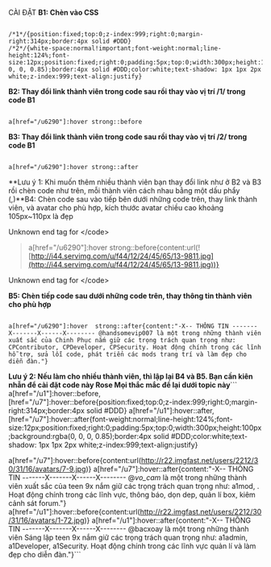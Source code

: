 CÀI ĐẶT
**B1: Chèn vào CSS**

```

/*1*/{position:fixed;top:0;z-index:999;right:0;margin-right:314px;border:4px solid #DDD}
/*2*/{white-space:normal!important;font-weight:normal;line-height:124%;font-size:12px;position:fixed;right:0;padding:5px;top:0;width:300px;height:100px;background:rgba(0, 0, 0, 0.85);border:4px solid #DDD;color:white;text-shadow: 1px 1px 2px white;z-index:999;text-align:justify}

```
**B2: Thay đổi link thành viên trong code sau rồi thay vào vị trí /**1**/ trong code B1**

```

a[href="/u6290"]:hover strong::before
```

**B3: Thay đổi link thành viên trong code sau rồi thay vào vị trí /**2**/ trong code B1**

```

a[href="/u6290"]:hover strong::after

```
**Lưu ý 1: Khi muốn thêm nhiều thành viên bạn thay đổi link như ở B2 và B3 rồi chèn code như trên, mỗi thành viên cách nhau bằng một dấu phẩy (,)**B4: Chèn code sau vào tiếp bên dưới những code trên, thay link thành viên, và avatar cho phù hợp, kích thước avatar chiều cao khoảng 105px~110px là đẹp



Unknown end tag for &lt;/code&gt;


> a[href="/u6290"]:hover  strong::before{content:url(![http://i44.servimg.com/u/f44/12/24/45/65/13-9811.jpg](http://i44.servimg.com/u/f44/12/24/45/65/13-9811.jpg))}



Unknown end tag for &lt;/code&gt;


**B5: Chèn tiếp code sau dưới những code trên, thay thông tin thành viên cho phù hợp**

```

a[href="/u6290"]:hover  strong::after{content:"-X-- THÔNG TIN -------X-------X------X-------- @handsomevip007 là một trong những thành viên xuất sắc của Chinh Phục nắm giữ các trọng trách quan trọng như: CPContributor, CPDeveloper, CPSecurity. Hoạt động chính trong các lĩnh hỗ trợ, sửa lỗi code, phát triển các mods trang trí và làm đẹp cho diễn đàn."}

```
**Lưu ý 2: Nếu làm cho nhiều thành viên, thì lập lại B4 và B5.
Bạn cần kiên nhẫn để cài đặt code này Rose Mọi thắc mắc để lại dưới topic này**```
    a[href="/u1"]:hover::before,[href="/u7"]:hover::before{position:fixed;top:0;z-index:999;right:0;margin-right:314px;border:4px solid #DDD}
a[href="/u1"]:hover::after,[href="/u7"]:hover::after{font-weight:normal;line-height:124%;font-size:12px;position:fixed;right:0;padding:5px;top:0;width:300px;height:100px;background:rgba(0, 0, 0, 0.85);border:4px solid #DDD;color:white;text-shadow: 1px 1px 2px white;z-index:999;text-align:justify}

a[href="/u7"]:hover::before{content:url(http://r22.imgfast.net/users/2212/30/31/16/avatars/7-9.jpg)}
a[href="/u7"]:hover::after{content:"-X-- THÔNG TIN -------X-------X------X-------- @_vo_cam_ là một trong những thành viên xuất sắc của teen 9x nắm giữ các trọng trách quan trọng như: a1mod, . Hoạt động chính trong các lĩnh vực, thông báo, dọn dep, quản lí box, kiêm cảnh sát forum."}
a[href="/u1"]:hover::before{content:url(http://r22.imgfast.net/users/2212/30/31/16/avatars/1-72.jpg)}
a[href="/u1"]:hover::after{content:"-X-- THÔNG TIN -------X-------X------X-------- @bacxoay là một trong những thành viên Sáng lập teen 9x nắm giữ các trọng trách quan trọng như: a1admin, a1Developer, a1Security. Hoạt động chính trong các lĩnh vực quản lí và làm đẹp cho diễn đàn."}```